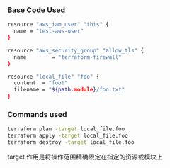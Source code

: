 
### Base Code Used

```sh
resource "aws_iam_user" "this" {
  name = "test-aws-user"
}

resource "aws_security_group" "allow_tls" {
  name        = "terraform-firewall"
}

resource "local_file" "foo" {
  content  = "foo!"
  filename = "${path.module}/foo.txt"
}
```

### Commands used

```sh
terraform plan -target local_file.foo
terraform apply -target local_file.foo
terraform destroy -target local_file.foo
```

target 作用是将操作范围精确限定在指定的资源或模块上